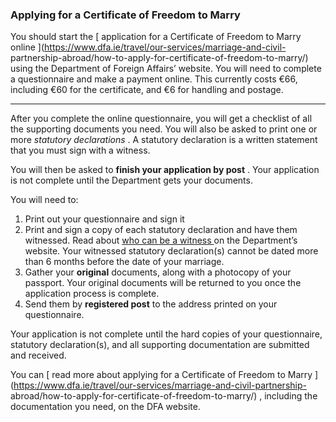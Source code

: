 ###  Applying for a Certificate of Freedom to Marry

You should start the [ application for a Certificate of Freedom to Marry
online ](https://www.dfa.ie/travel/our-services/marriage-and-civil-
partnership-abroad/how-to-apply-for-certificate-of-freedom-to-marry/) using
the Department of Foreign Affairs’ website. You will need to complete a
questionnaire and make a payment online. This currently costs €66, including
€60 for the certificate, and €6 for handling and postage.

****

After you complete the online questionnaire, you will get a checklist of all
the supporting documents you need. You will also be asked to print one or more
_statutory declarations_ . A statutory declaration is a written statement that
you must sign with a witness.

You will then be asked to **finish your application by post** . Your
application is not complete until the Department gets your documents.

You will need to:

  1. Print out your questionnaire and sign it 
  2. Print and sign a copy of each statutory declaration and have them witnessed. Read about [ who can be a witness ](https://www.dfa.ie/travel/our-services/marriage-and-civil-partnership-abroad/how-to-apply-for-certificate-of-freedom-to-marry/) on the Department’s website. Your witnessed statutory declaration(s) cannot be dated more than 6 months before the date of your marriage. 
  3. Gather your **original** documents, along with a photocopy of your passport. Your original documents will be returned to you once the application process is complete. 
  4. Send them by **registered post** to the address printed on your questionnaire. 

Your application is not complete until the hard copies of your questionnaire,
statutory declaration(s), and all supporting documentation are submitted and
received.

You can [ read more about applying for a Certificate of Freedom to Marry
](https://www.dfa.ie/travel/our-services/marriage-and-civil-partnership-
abroad/how-to-apply-for-certificate-of-freedom-to-marry/) , including the
documentation you need, on the DFA website.
